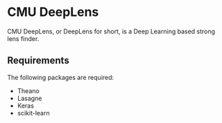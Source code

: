 # CMU DeepLens

CMU DeepLens, or DeepLens for short, is a Deep Learning based strong lens finder.

## Requirements

The following packages are required:

  - Theano
  - Lasagne
  - Keras
  - scikit-learn
